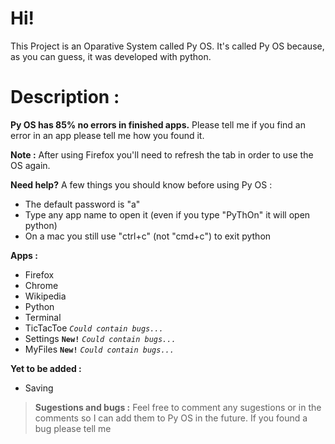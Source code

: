 # Hi!
This Project is an Oparative System called Py OS. It's called Py OS because, as you can guess, it was developed with python.

# Description :
**Py OS has 85% no errors in finished apps.** Please tell me if you find an error in an app please tell me how you found it.

**Note :** After using Firefox you'll need to refresh the tab in order to use the OS again.

**Need help?** A few things you should know before using Py OS :
- The default password is "a"
- Type any app name to open it (even if you type "PyThOn" it will open python)
- On a mac you still use "ctrl+c" (not "cmd+c") to exit python

**Apps :**
- Firefox
- Chrome
- Wikipedia
- Python
- Terminal
- TicTacToe *`Could contain bugs...`*
- Settings **`New!`** *`Could contain bugs...`*
- MyFiles **`New!`** *`Could contain bugs...`*

**Yet to be added :**
- Saving


> **Sugestions and bugs :** Feel free to comment any sugestions or in the comments so I can add them to Py OS in the future. If you found a bug please tell me
